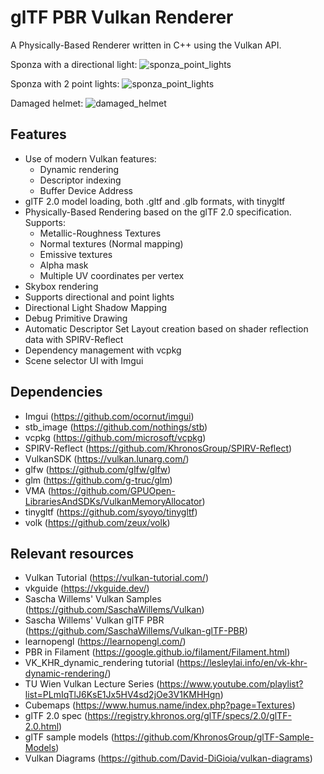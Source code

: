 # glTF PBR Vulkan Renderer

A Physically-Based Renderer written in C++ using the Vulkan API.

Sponza with a directional light:
![sponza_point_lights](screenshots/sponza_directional_light.png)

Sponza with 2 point lights:
![sponza_point_lights](screenshots/sponza_point_lights.png)

Damaged helmet:
![damaged_helmet](screenshots/damaged_helmet.png)

## Features

- Use of modern Vulkan features:
  - Dynamic rendering
  - Descriptor indexing
  - Buffer Device Address
- glTF 2.0 model loading, both .gltf and .glb formats, with tinygltf
- Physically-Based Rendering based on the glTF 2.0 specification. Supports:
  - Metallic-Roughness Textures
  - Normal textures (Normal mapping)
  - Emissive textures
  - Alpha mask
  - Multiple UV coordinates per vertex
- Skybox rendering
- Supports directional and point lights
- Directional Light Shadow Mapping
- Debug Primitive Drawing
- Automatic Descriptor Set Layout creation based on shader reflection data with SPIRV-Reflect
- Dependency management with vcpkg
- Scene selector UI with Imgui

## Dependencies

- Imgui (https://github.com/ocornut/imgui)
- stb_image (https://github.com/nothings/stb)
- vcpkg (https://github.com/microsoft/vcpkg)
- SPIRV-Reflect (https://github.com/KhronosGroup/SPIRV-Reflect)
- VulkanSDK (https://vulkan.lunarg.com/)
- glfw (https://github.com/glfw/glfw)
- glm (https://github.com/g-truc/glm)
- VMA (https://github.com/GPUOpen-LibrariesAndSDKs/VulkanMemoryAllocator)
- tinygltf (https://github.com/syoyo/tinygltf)
- volk (https://github.com/zeux/volk)

## Relevant resources

- Vulkan Tutorial (https://vulkan-tutorial.com/)
- vkguide (https://vkguide.dev/)
- Sascha Willems' Vulkan Samples (https://github.com/SaschaWillems/Vulkan)
- Sascha Willems' Vulkan glTF PBR (https://github.com/SaschaWillems/Vulkan-glTF-PBR)
- learnopengl (https://learnopengl.com/)
- PBR in Filament (https://google.github.io/filament/Filament.html)
- VK_KHR_dynamic_rendering tutorial (https://lesleylai.info/en/vk-khr-dynamic-rendering/)
- TU Wien Vulkan Lecture Series (https://www.youtube.com/playlist?list=PLmIqTlJ6KsE1Jx5HV4sd2jOe3V1KMHHgn)
- Cubemaps (https://www.humus.name/index.php?page=Textures)
- glTF 2.0 spec (https://registry.khronos.org/glTF/specs/2.0/glTF-2.0.html)
- glTF sample models (https://github.com/KhronosGroup/glTF-Sample-Models)
- Vulkan Diagrams (https://github.com/David-DiGioia/vulkan-diagrams)
